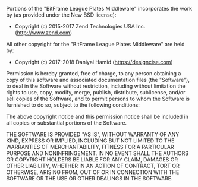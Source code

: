 Portions of the "BitFrame League Plates Middleware" incorporates the work by (as provided under the New BSD license):

* Copyright (c) 2015-2017 Zend Technologies USA Inc. (http://www.zend.com)

All other copyright for the "BitFrame League Plates Middleware" are held by: 

* Copyright (c) 2017-2018 Daniyal Hamid (https://designcise.com)

Permission is hereby granted, free of charge, to any person obtaining a copy of this software and associated documentation files (the "Software"), to deal in the Software without restriction, including without limitation the rights to use, copy, modify, merge, publish, distribute, sublicense, and/or sell copies of the Software, and to permit persons to whom the Software is furnished to do so, subject to the following conditions:

The above copyright notice and this permission notice shall be included in all copies or substantial portions of the Software.

THE SOFTWARE IS PROVIDED "AS IS", WITHOUT WARRANTY OF ANY KIND, EXPRESS OR IMPLIED, INCLUDING BUT NOT LIMITED TO THE WARRANTIES OF MERCHANTABILITY, FITNESS FOR A PARTICULAR PURPOSE AND NONINFRINGEMENT. IN NO EVENT SHALL THE AUTHORS OR COPYRIGHT HOLDERS BE LIABLE FOR ANY CLAIM, DAMAGES OR OTHER LIABILITY, WHETHER IN AN ACTION OF CONTRACT, TORT OR OTHERWISE, ARISING FROM, OUT OF OR IN CONNECTION WITH THE SOFTWARE OR THE USE OR OTHER DEALINGS IN THE SOFTWARE.